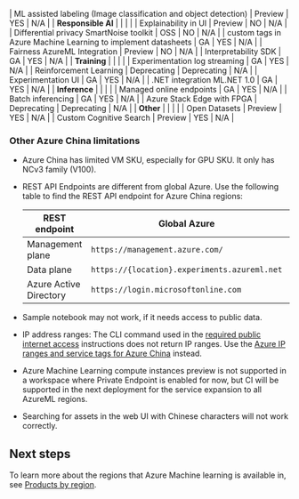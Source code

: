 | ML assisted labeling (Image classification and object detection)           | Preview   | YES       | N/A        |
| **Responsible AI** |    | | |
| Explainability in UI                                                       | Preview   | NO        | N/A        |
| Differential privacy SmartNoise toolkit                                    | OSS              | NO        | N/A        |
| custom tags in Azure Machine Learning to implement datasheets              | GA               | YES        | N/A        |
| Fairness AzureML Integration                                               | Preview   | NO        | N/A        |
| Interpretability  SDK                                                      | GA               | YES       | N/A        |
| **Training** |    | | |
| Experimentation log streaming                                              | GA               | YES       | N/A        |
| Reinforcement Learning                                                     | Deprecating       | Deprecating            | N/A        |
| Experimentation UI                                                         | GA               | YES       | N/A        |
| .NET integration ML.NET 1.0                                                | GA               | YES       | N/A        |
| **Inference** |   | | |
| Managed online endpoints | GA | YES | N/A |
| Batch inferencing                                                          | GA               | YES       | N/A        |
| Azure Stack Edge with FPGA                                                    | Deprecating       | Deprecating            | N/A        |
| **Other** |    | | |
| Open Datasets                                                              | Preview   | YES       | N/A        |
| Custom Cognitive Search                                                    | Preview   | YES       | N/A        |



### Other Azure China limitations

* Azure China has limited VM SKU, especially for GPU SKU. It only has NCv3 family (V100).
* REST API Endpoints are different from global Azure. Use the following table to find the REST API endpoint for Azure China regions:

    | REST endpoint                 | Global Azure                                 | China-Government                           |
    |------------------|--------------------------------------------|--------------------------------------------|
    | Management plane | `https://management.azure.com/`              | `https://management.chinacloudapi.cn/`       |
    | Data plane       | `https://{location}.experiments.azureml.net` | `https://{location}.experiments.ml.azure.cn` |
    | Azure Active Directory              | `https://login.microsoftonline.com`          | `https://login.chinacloudapi.cn`             |

* Sample notebook may not work, if it needs access to public data.
* IP address ranges: The CLI command used in the [required public internet access](how-to-secure-training-vnet.md#required-public-internet-access-to-train-models) instructions does not return IP ranges. Use the [Azure IP ranges and service tags for Azure China](https://www.microsoft.com//download/details.aspx?id=57062) instead.
* Azure Machine Learning compute instances preview is not supported in a workspace where Private Endpoint is enabled for now, but CI will be supported in the next deployment for the service expansion to all AzureML regions.
* Searching for assets in the web UI with Chinese characters will not work correctly.

## Next steps

To learn more about the regions that Azure Machine learning is available in, see [Products by region](https://azure.microsoft.com/global-infrastructure/services/).
